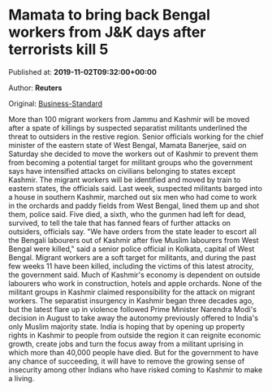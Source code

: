 
# Mamata to bring back Bengal workers from J&K days after terrorists kill 5

Published at: **2019-11-02T09:32:00+00:00**

Author: **Reuters**

Original: [Business-Standard](https://www.business-standard.com/article/current-affairs/mamata-to-bring-back-bengal-workers-from-j-k-days-after-terrorists-kill-5-119110200446_1.html)

More than 100 migrant workers from Jammu and Kashmir will be moved after a spate of killings by suspected separatist militants underlined the threat to outsiders in the restive region.
Senior officials working for the chief minister of the eastern state of West Bengal, Mamata Banerjee, said on Saturday she decided to move the workers out of Kashmir to prevent them from becoming a potential target for militant groups who the government says have intensified attacks on civilians belonging to states except Kashmir.
The migrant workers will be identified and moved by train to eastern states, the officials said.
Last week, suspected militants barged into a house in southern Kashmir, marched out six men who had come to work in the orchards and paddy fields from West Bengal, lined them up and shot them, police said.
Five died, a sixth, who the gunmen had left for dead, survived, to tell the tale that has fanned fears of further attacks on outsiders, officials say.
"We have orders from the state leader to escort all the Bengali labourers out of Kashmir after five Muslim labourers from West Bengal were killed," said a senior police official in Kolkata, capital of West Bengal.
Migrant workers are a soft target for militants, and during the past few weeks 11 have been killed, including the victims of this latest atrocity, the government said.
Much of Kashmir's economy is dependent on outside labourers who work in construction, hotels and apple orchards.
None of the militant groups in Kashmir claimed responsibility for the attack on migrant workers.
The separatist insurgency in Kashmir began three decades ago, but the latest flare up in violence followed Prime Minister Narendra Modi's decision in August to take away the autonomy previously offered to India's only Muslim majority state.
India is hoping that by opening up property rights in Kashmir to people from outside the region it can reignite economic growth, create jobs and turn the focus away from a militant uprising in which more than 40,000 people have died.
But for the government to have any chance of succeeding, it will have to remove the growing sense of insecurity among other Indians who have risked coming to Kashmir to make a living.
